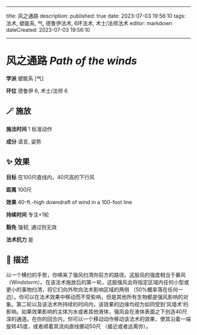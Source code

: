 
---
title: 风之通路
description: 
published: true
date: 2023-07-03 19:56:10
tags: 法术, 塑能系, 气, 德鲁伊法术, 6环法术, 术士/法师法术
editor: markdown
dateCreated: 2023-07-03 19:56:10

---

# **风之通路** *Path of the winds*

**学派** 塑能系 \[气\] 

**环位** 德鲁伊 6, 术士/法师 6

## 🪄 施放

**施法时间** 1 标准动作

**成分** 语言, 姿势

## ✨ 效果 

**目标** 在100尺直线内，40尺高的下行风 

**距离** 100尺 

**效果** 40-ft.-high downdraft of wind in a 100-foot line 

**持续时间** 专注+1轮 

**豁免** 强韧, 通过则无效

**法术抗力** 是

## 📖 描述

以一个横扫的手势，你唤来了强风扫清你前方的路径。这股风的强度相当于暴风 （Windstorm）。在该法术施放后的第一轮，这股强风会将指定区域内任何小型或更小的事物扫清，将它们向外吹向法术影响区域的两侧 （50%概率落在任何一边）。你可以在法术效果中移动而不受影响，但是其他所有生物都是强风影响的对象。第二轮以及该法术所持续的时间内，该效果的边缘均视为如同受到‘风墙术’的影响。如果效果影响的主体为水或者其他液体，强风会在液体表面之下创造40尺深的通道。在你的回合内，你可以一个移动动作移动该法术的效果，使其沿着一端旋转45度，或者顺着其流向直线挪动50尺 （接近或者远离你）。
    